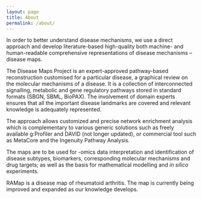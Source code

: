```yaml
---
layout: page
title: About
permalink: /about/
---
```


In order to better understand disease mechanisms, we use a direct approach and develop literature-based high-quality both machine- and human-readable comprehensive representations of disease mechanisms – disease maps.

The Disease Maps Project is an expert-approved pathway-based reconstruction customised for a particular disease, a graphical review on the molecular mechanisms of a disease. It is a collection of interconnected signalling, metabolic and gene regulatory pathways stored in standard formats (SBGN, SBML, BioPAX). The involvement of domain experts ensures that all the important disease landmarks are covered and relevant knowledge is adequately represented.

The approach allows customized and precise network enrichment analysis which is complementary to various generic solutions such as freely available g:Profiler and DAVID (not longer updated), or commercial tool such as MetaCore and the Ingenuity Pathway Analysis.

The maps are to be used for -omics data interpretation and identification of disease subtypes, biomarkers, corresponding molecular mechanisms and drug targets; as well as the basis for mathematical modelling and <i>in silico</i> experiments.

RAMap is a disease map of rheumatoid arthritis. The map is currently being improved and expanded as our knowledge develops.
